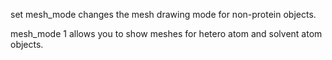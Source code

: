 set mesh_mode changes the mesh drawing mode for non-protein objects.

mesh_mode 1 allows you to show meshes for hetero atom and solvent atom
objects.

